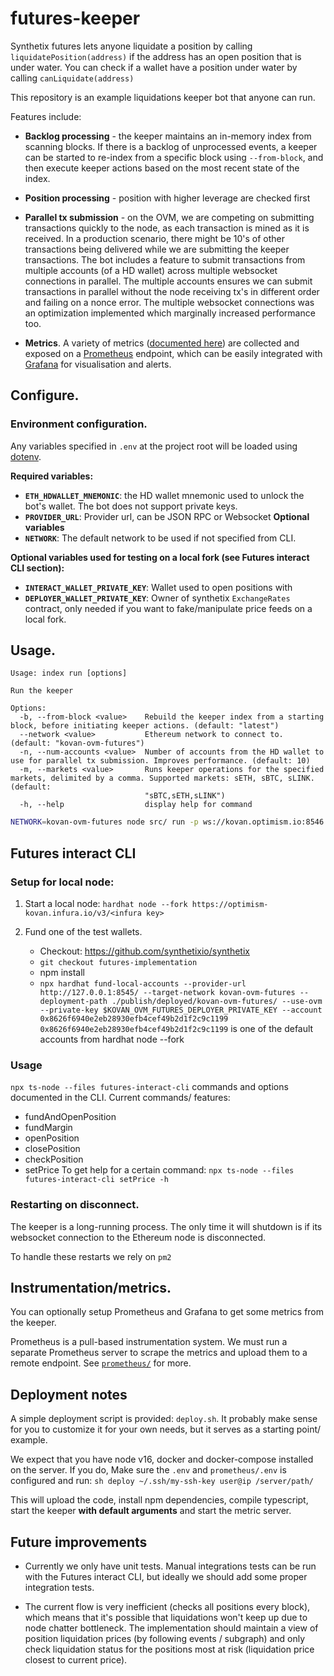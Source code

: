 # futures-keeper

Synthetix futures lets anyone liquidate a position by calling `liquidatePosition(address)` if the address has an open position that is under water. You can check if a wallet have a position under water by calling `canLiquidate(address)`

This repository is an example liquidations keeper bot that anyone can run.

Features include:

- **Backlog processing** - the keeper maintains an in-memory index from scanning blocks. If there is a backlog of unprocessed events, a keeper can be started to re-index from a specific block using `--from-block`, and then execute keeper actions based on the most recent state of the index.

- **Position processing** - position with higher leverage are checked first

- **Parallel tx submission** - on the OVM, we are competing on submitting transactions quickly to the node, as each transaction is mined as it is received. In a production scenario, there might be 10's of other transactions being delivered while we are submitting the keeper transactions. The bot includes a feature to submit transactions from multiple accounts (of a HD wallet) across multiple websocket connections in parallel. The multiple accounts ensures we can submit transactions in parallel without the node receiving tx's in different order and failing on a nonce error. The multiple websocket connections was an optimization implemented which marginally increased performance too.

- **Metrics**. A variety of metrics ([documented here](src/metrics.js)) are collected and exposed on a [Prometheus](https://prometheus.io/) endpoint, which can be easily integrated with [Grafana](https://grafana.com/) for visualisation and alerts.

## Configure.

### Environment configuration.

Any variables specified in `.env` at the project root will be loaded using [dotenv](https://www.npmjs.com/package/dotenv).

**Required variables:**

- **`ETH_HDWALLET_MNEMONIC`**: the HD wallet mnemonic used to unlock the bot's wallet. The bot does not support private keys.
- **`PROVIDER_URL`**: Provider url, can be JSON RPC or Websocket
  **Optional variables**
- **`NETWORK`**: The default network to be used if not specified from CLI.

**Optional variables used for testing on a local fork (see Futures interact CLI section):**

- **`INTERACT_WALLET_PRIVATE_KEY`**: Wallet used to open positions with
- **`DEPLOYER_WALLET_PRIVATE_KEY`**: Owner of synthetix `ExchangeRates` contract, only needed if you want to fake/manipulate price feeds on a local fork.

## Usage.

```
Usage: index run [options]

Run the keeper

Options:
  -b, --from-block <value>    Rebuild the keeper index from a starting block, before initiating keeper actions. (default: "latest")
  --network <value>           Ethereum network to connect to. (default: "kovan-ovm-futures")
  -n, --num-accounts <value>  Number of accounts from the HD wallet to use for parallel tx submission. Improves performance. (default: 10)
  -m, --markets <value>       Runs keeper operations for the specified markets, delimited by a comma. Supported markets: sETH, sBTC, sLINK. (default:
                              "sBTC,sETH,sLINK")
  -h, --help                  display help for command
```

```sh
NETWORK=kovan-ovm-futures node src/ run -p ws://kovan.optimism.io:8546 --from-block 0 -n 1 --network kovan-ovm-futures
```

## Futures interact CLI

### Setup for local node:

1. Start a local node:
   `hardhat node --fork https://optimism-kovan.infura.io/v3/<infura key>`
2. Fund one of the test wallets.

   - Checkout: https://github.com/synthetixio/synthetix
   - `git checkout futures-implementation`
   - npm install
   - `npx hardhat fund-local-accounts --provider-url http://127.0.0.1:8545/ --target-network kovan-ovm-futures --deployment-path ./publish/deployed/kovan-ovm-futures/ --use-ovm --private-key $KOVAN_OVM_FUTURES_DEPLOYER_PRIVATE_KEY --account 0x8626f6940e2eb28930efb4cef49b2d1f2c9c1199`
     `0x8626f6940e2eb28930efb4cef49b2d1f2c9c1199` is one of the default accounts from hardhat node --fork

### Usage

`npx ts-node --files futures-interact-cli` commands and options documented in the CLI.
Current commands/ features:

- fundAndOpenPosition
- fundMargin
- openPosition
- closePosition
- checkPosition
- setPrice
  To get help for a certain command:
  `npx ts-node --files futures-interact-cli setPrice -h`

### Restarting on disconnect.

The keeper is a long-running process. The only time it will shutdown is if its websocket connection to the Ethereum node is disconnected.

To handle these restarts we rely on `pm2`

## Instrumentation/metrics.

You can optionally setup Prometheus and Grafana to get some metrics from the keeper.

Prometheus is a pull-based instrumentation system. We must run a separate Prometheus server to scrape the metrics and upload them to a remote endpoint. See [`prometheus/`](prometheus/) for more.

## Deployment notes

A simple deployment script is provided: `deploy.sh`. It probably make sense for you to customize it for your own needs, but it serves as a starting point/ example.

We expect that you have node v16, docker and docker-compose installed on the server. If you do,
Make sure the `.env` and `prometheus/.env` is configured and run:
`sh deploy ~/.ssh/my-ssh-key user@ip /server/path/`

This will upload the code, install npm dependencies, compile typescript, start the keeper **with default arguments** and start the metric server.

## Future improvements

- Currently we only have unit tests. Manual integrations tests can be run with the Futures interact CLI, but ideally we should add some proper integration tests.

- The current flow is very inefficient (checks all positions every block), which means that it's possible that liquidations won't keep up due to node chatter bottleneck. The implementation should maintain a view of position liquidation prices (by following events / subgraph) and only check liquidation status for the positions most at risk (liquidation price closest to current price).
